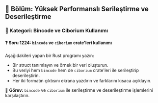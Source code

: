 ## 📘 Bölüm: Yüksek Performanslı Serileştirme ve Deserileştirme
### 🔹 Kategori: Bincode ve Ciborium Kullanımı
#### ❓ Soru 1224: `bincode` ve `ciborium` crate'leri kullanımı

Aşağıdakileri yapan bir Rust programı yazın:

- Bir struct tanımlayın ve örnek bir veri oluşturun.
- Bu veriyi hem `bincode` hem de `ciborium` crate'leri ile serileştirip deserileştirin.
- Her iki formatın çıktısını ekrana yazdırın ve farklarını kısaca açıklayın.

🔧 **Görev:** `bincode` ve `ciborium` ile serileştirme ve deserileştirme işlemlerini karşılaştırın.
